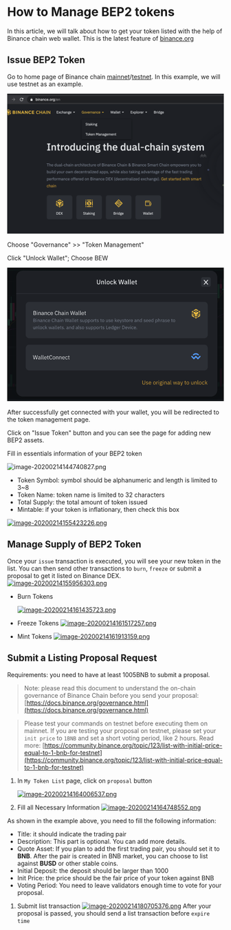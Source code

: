 # How to Manage BEP2 tokens

In this article, we will talk about how to get your token listed with the help of Binance chain web wallet. This is the latest feature of [binance.org](http://binance.org/)

## **Issue BEP2 Token**

Go to home page of Binance chain [mainnet](https://binance.org/)/[testnet](https://testnet.binance.org/). In this example, we will use testnet as an example.

![](../.gitbook/assets/image%20%2841%29.png)

Choose "Governance" &gt;&gt; "Token Management"

Click "Unlock Wallet"; Choose BEW

![](../.gitbook/assets/image%20%2845%29.png)

After successfully get connected with your wallet, you will be redirected to the token management page. 

Click on "Issue Token" button and you can see the page for adding new BEP2 assets.

  
Fill in essentials information of your BEP2 token

![image-20200214144740827.png](https://community.binance.org/assets/uploads/files/1581685190361-image-20200214144740827-resized.png)

* Token Symbol: symbol should be alphanumeric and length is limited to 3~8
* Token Name: token name is limited to 32 characters
* Total Supply: the total amount of token issued
* Mintable: if your token is inflationary, then check this box

[![image-20200214155423226.png](https://community.binance.org/assets/uploads/files/1581685261564-image-20200214155423226.png)](https://community.binance.org/assets/uploads/files/1581685261564-image-20200214155423226.png)

## **Manage Supply of BEP2 Token**

Once your `issue` transaction is executed, you will see your new token in the list. You can then send other transactions to `burn`, `freeze` or submit a proposal to get it listed on Binance DEX.  
[![image-20200214155956303.png](https://community.binance.org/assets/uploads/files/1581685310198-image-20200214155956303-resized.png)](https://community.binance.org/assets/uploads/files/1581685310198-image-20200214155956303.png)

* Burn Tokens

  [![image-20200214161435723.png](https://community.binance.org/assets/uploads/files/1581685424957-image-20200214161435723.png)](https://community.binance.org/assets/uploads/files/1581685424957-image-20200214161435723.png)

* Freeze Tokens [![image-20200214161517257.png](https://community.binance.org/assets/uploads/files/1581685433541-image-20200214161517257.png)](https://community.binance.org/assets/uploads/files/1581685433541-image-20200214161517257.png)
* Mint Tokens [![image-20200214161913159.png](https://community.binance.org/assets/uploads/files/1581685446198-image-20200214161913159.png)](https://community.binance.org/assets/uploads/files/1581685446198-image-20200214161913159.png)

## **Submit a Listing Proposal Request**

Requirements: you need to have at least 1005BNB to submit a proposal.

> Note: please read this document to understand the on-chain governance of Binance Chain before you send your proposal: [https://docs.binance.org/governance.html](https://docs.binance.org/governance.html)

> Please test your commands on testnet before executing them on mainnet. If you are testing your proposal on testnet, please set your `init price` to `1BNB` and set a short voting period, like 2 hours. Read more: [https://community.binance.org/topic/123/list-with-initial-price-equal-to-1-bnb-for-testnet](https://community.binance.org/topic/123/list-with-initial-price-equal-to-1-bnb-for-testnet)

1. In `My Token List` page, click on `proposal` button

   [![image-20200214164006537.png](https://community.binance.org/assets/uploads/files/1581685462257-image-20200214164006537-resized.png)](https://community.binance.org/assets/uploads/files/1581685462257-image-20200214164006537.png)

2. Fill all Necessary Information [![image-20200214164748552.png](https://community.binance.org/assets/uploads/files/1581685491635-image-20200214164748552.png)](https://community.binance.org/assets/uploads/files/1581685491635-image-20200214164748552.png)

As shown in the example above, you need to fill the following information:

* Title: it should indicate the trading pair
* Description: This part is optional. You can add more details.
* Quote Asset: If you plan to add the first trading pair, you should set it to **BNB**. After the pair is created in BNB market, you can choose to list against **BUSD** or other stable coins.
* Initial Deposit: the deposit should be larger than 1000
* Init Price: the price should be the fair price of your token against BNB
* Voting Period: You need to leave validators enough time to vote for your proposal.

1. Submit list transaction [![image-20200214180705376.png](https://community.binance.org/assets/uploads/files/1581685503458-image-20200214180705376.png)](https://community.binance.org/assets/uploads/files/1581685503458-image-20200214180705376.png) After your proposal is passed, you should send a list transaction before `expire time`



